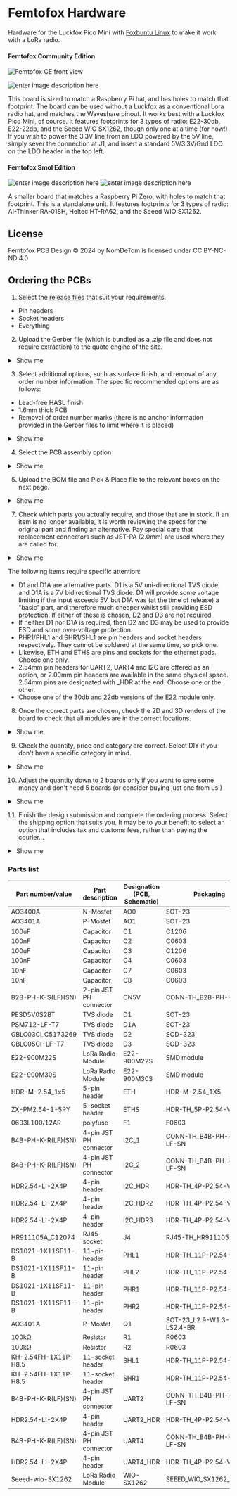# Femtofox Hardware
Hardware for the Luckfox Pico Mini with [Foxbuntu Linux](https://github.com/femtofox/femtofox) to make it work with a LoRa radio.

#### Femtofox Community Edition
![Femtofox CE front view](https://raw.githubusercontent.com/femtofox/Femtofox_Community_Hardware/refs/heads/main/Pictures/Femtofox%20CE%203d.png)

![enter image description here](https://raw.githubusercontent.com/femtofox/Femtofox_Community_Hardware/refs/heads/main/Pictures/Femtofox_Front_2025-01-15_rev1.1.webp)

This board is sized to match a Raspberry Pi hat, and has holes to match that footprint. The board can be used without a Luckfox as a conventional Lora radio hat, and matches the Waveshare pinout. It works best with a Luckfox Pico Mini, of course.
It features footprints for 3 types of radio: E22-30db, E22-22db, and the Seeed WIO SX1262, though only one at a time (for now!)
If you wish to power the 3.3V line from an LDO powered by the 5V line, simply sever the connection at J1, and insert a standard 5V/3.3V/Gnd LDO on the LDO header in the top left.

#### Femtofox Smol Edition
![enter image description here](https://raw.githubusercontent.com/femtofox/Femtofox_Community_Hardware/refs/heads/main/Pictures/Femtofox%20SE-RA-WIO%203d.png)
![enter image description here](https://raw.githubusercontent.com/femtofox/Femtofox_Community_Hardware/refs/heads/main/Pictures/Smol_front_side_2025-01-15.webp)


A smaller board that matches a Raspberry Pi Zero, with holes to match that footprint. This is a standalone unit.
It features footprints for 3 types of radio: AI-Thinker RA-01SH, Heltec HT-RA62, and the Seeed WIO SX1262.

## License
Femtofox PCB Design © 2024 by NomDeTom is licensed under CC BY-NC-ND 4.0 

## Ordering the PCBs

 1. Select the [release files](https://github.com/femtofox/Femtofox_Community_Hardware/releases/) that suit your requirements.
 - Pin headers
 - Socket headers
 - Everything

 2. Upload the Gerber file (which is bundled as a .zip file and does not require extraction) to the quote engine of the site.

<details>
 <summary> &nbsp;Show me </summary>

![uploading the Gerber file](https://raw.githubusercontent.com/femtofox/Femtofox_Community_Hardware/refs/heads/main/Pictures/01%20upload.webp)

</details>
 
 3. Select additional options, such as surface finish, and removal of any order number information. The specific recommended options are as follows:
 - Lead-free HASL finish
 - 1.6mm thick PCB
 - Removal of order number marks (there is no anchor information provided in the Gerber files to limit where it is placed)
<details>
 <summary> &nbsp;Show me </summary>
 
![setting additional options](https://raw.githubusercontent.com/femtofox/Femtofox_Community_Hardware/refs/heads/main/Pictures/02%20PCB%20spec.webp)

</details>

4. Select the PCB assembly option
<details>
 <summary> &nbsp;Show me </summary>
 
![enter image description here](https://raw.githubusercontent.com/femtofox/Femtofox_Community_Hardware/refs/heads/main/Pictures/03%20PCB%20assembly.webp)

</details>

5. Upload the BOM file and Pick & Place file to the relevant boxes on the next page.
<details>
 <summary> &nbsp;Show me </summary>
 
![enter image description here](https://raw.githubusercontent.com/femtofox/Femtofox_Community_Hardware/refs/heads/main/Pictures/04%20upload%20bom%20and%20pnp.webp)

![Files uploaded](https://raw.githubusercontent.com/femtofox/Femtofox_Community_Hardware/refs/heads/main/Pictures/05%20files%20uploaded.webp)
</details>

7. Check which parts you actually require, and those that are in stock. If an item is no longer available, it is worth reviewing the specs for the original part and finding an alternative. Pay special care that replacement connectors such as JST-PA (2.0mm) are used where they are called for.
<details>
 <summary> &nbsp;Show me </summary>
 
![deselect parts you don't want](https://raw.githubusercontent.com/Nestpebble/Femtofox_Community_Hardware/refs/heads/main/Pictures/07%20deselect%20unneeded%20parts.webp)
</details>

The following items require specific attention:
 - D1 and D1A are alternative parts. D1 is a 5V uni-directional TVS diode, and D1A is a 7V bidirectional TVS diode. D1 will provide some voltage limiting if the input exceeds 5V, but D1A was (at the time of release) a "basic" part, and therefore much cheaper whilst still providing ESD protection. If either of these is chosen, D2 and D3 are not required.
 - If neither D1 nor D1A is required, then D2 and D3 may be used to provide ESD and some over-voltage protection.
 - PHR1/PHL1 and SHR1/SHL1 are pin headers and socket headers respectively. They cannot be soldered at the same time, so pick one.
 - Likewise, ETH and ETHS are pins and sockets for the ethernet pads. Choose one only.
 - 2.54mm pin headers for UART2, UART4 and I2C are offered as an option, or 2.00mm pin headers are available in the same physical space. 2.54mm pins are designated with _HDR at the end. Choose one or the other.
 - Choose one of the 30db and 22db versions of the E22 module only.
8. Once the correct parts are chosen, check the 2D and 3D renders of the board to check that all modules are in the correct locations.
<details>
 <summary> &nbsp;Show me </summary>
 
![check the part placer](https://raw.githubusercontent.com/femtofox/Femtofox_Community_Hardware/refs/heads/main/Pictures/08%20confirm%20the%20placement.webp)
</details>

9. Check the quantity, price and category are correct. Select DIY if you don't have a specific category in mind.
<details>
 <summary> &nbsp;Show me </summary> 
 
![check the price and category](https://raw.githubusercontent.com/femtofox/Femtofox_Community_Hardware/refs/heads/main/Pictures/09%20check%20qty%20price%20category.webp)
 </details>
 
10. Adjust the quantity down to 2 boards only if you want to save some money and don't need 5 boards (or consider buying just one from us!)

<details>
 <summary> &nbsp;Show me </summary>
 
![change assembly option between 2 and 5](https://raw.githubusercontent.com/femtofox/Femtofox_Community_Hardware/refs/heads/main/Pictures/10%20adjust%20qty.webp)
</details>

11. Finish the design submission and complete the ordering process. Select the shipping option that suits you. It may be to your benefit to select an option that includes tax and customs fees, rather than paying the courier...
<details>
 <summary> &nbsp;Show me </summary>

![selecting a shipping option](https://raw.githubusercontent.com/Nestpebble/Femtofox_Community_Hardware/refs/heads/main/Pictures/11%20select%20shipping.webp)
</details>

### Parts list

  

| Part number/value | Part description | Designation (PCB, Schematic) | Packaging |
|----------------------|------------------------|------------------------------|---------------------------------|
| AO3400A | N-Mosfet | AO0 | SOT-23 |
| AO3401A | P-Mosfet | AO1 | SOT-23 |
| 100uF | Capacitor | C1 | C1206 |
| 100nF | Capacitor | C2 | C0603 |
| 100uF | Capacitor | C3 | C1206 |
| 100nF | Capacitor | C4 | C0603 |
| 10nF | Capacitor | C7 | C0603 |
| 10nF | Capacitor | C8 | C0603 |
| B2B-PH-K-S(LF)(SN) | 2-pin JST PH connector | CN5V | CONN-TH_B2B-PH-K-S |
| PESD5V0S2BT | TVS diode | D1 | SOT-23 |
| PSM712-LF-T7 | TVS diode | D1A | SOT-23 |
| GBLC03CI_C5173269 | TVS diode | D2 | SOD-323 |
| GBLC05CI-LF-T7 | TVS diode | D3 | SOD-323 |
| E22-900M22S | LoRa Radio Module | E22-900M22S | SMD module |
| E22-900M30S | LoRa Radio Module | E22-900M30S | SMD module |
| HDR-M-2.54_1x5 | 5-pin header | ETH | HDR-M-2.54_1X5 |
| ZX-PM2.54-1-5PY | 5-socket header | ETHS | HDR-TH_5P-P2.54-V-F-B |
| 0603L100/12AR | polyfuse | F1 | F0603 |
| B4B-PH-K-R(LF)(SN) | 4-pin JST PH connector | I2C_1 | CONN-TH_B4B-PH-K-S-LF-SN |
| B4B-PH-K-R(LF)(SN) | 4-pin JST PH connector | I2C_2 | CONN-TH_B4B-PH-K-S-LF-SN |
| HDR2.54-LI-2X4P | 4-pin header | I2C_HDR | HDR-TH_4P-P2.54-V-M |
| HDR2.54-LI-2X4P | 4-pin header | I2C_HDR2 | HDR-TH_4P-P2.54-V-M |
| HDR2.54-LI-2X4P | 4-pin header | I2C_HDR3 | HDR-TH_4P-P2.54-V-M |
| HR911105A_C12074 | RJ45 socket | J4 | RJ45-TH_HR911105A |
| DS1021-1X11SF11-B | 11-pin header | PHL1 | HDR-TH_11P-P2.54-V-M |
| DS1021-1X11SF11-B | 11-pin header | PHL2 | HDR-TH_11P-P2.54-V-M |
| DS1021-1X11SF11-B | 11-pin header | PHR1 | HDR-TH_11P-P2.54-V-M |
| DS1021-1X11SF11-B | 11-pin header | PHR2 | HDR-TH_11P-P2.54-V-M |
| AO3401A | P-Mosfet | Q1 | SOT-23_L2.9-W1.3-P1.90-LS2.4-BR |
| 100kΩ | Resistor | R1 | R0603 |
| 100kΩ | Resistor | R2 | R0603 |
| KH-2.54FH-1X11P-H8.5 | 11-socket header | SHL1 | HDR-TH_11P-P2.54-V-F-2 |
| KH-2.54FH-1X11P-H8.5 | 11-socket header | SHR1 | HDR-TH_11P-P2.54-V-F-2 |
| B4B-PH-K-R(LF)(SN) | 4-pin JST PH connector | UART2 | CONN-TH_B4B-PH-K-S-LF-SN |
| HDR2.54-LI-2X4P | 4-pin header | UART2_HDR | HDR-TH_4P-P2.54-V-M |
| B4B-PH-K-R(LF)(SN) | 4-pin JST PH connector | UART4 | CONN-TH_B4B-PH-K-S-LF-SN |
| HDR2.54-LI-2X4P | 4-pin header | UART4_HDR | HDR-TH_4P-P2.54-V-M |
| Seeed-wio-SX1262 | LoRa Radio Module | WIO-SX1262 | SEEED_WIO_SX1262_NOSILK |
<!--stackedit_data:
eyJoaXN0b3J5IjpbMTEwMjA1ODAzOCwtMTc5OTM5MTYzMCwxMT
Q1MzA3MzAsLTEwMDE5OTc4MzUsMTM1MTY5ODk3NCwyNDI1Nzk3
ODMsMTY0MjkxNTEyNiwtMTU1NzYzMDQ5OCwzOTI3NzEzODYsLT
IxMDAwNDk1MF19
-->